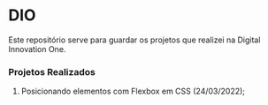 # DIO
Este repositório serve para guardar os projetos que realizei na Digital Innovation One.

### Projetos Realizados

1. Posicionando elementos com Flexbox em CSS (24/03/2022);
